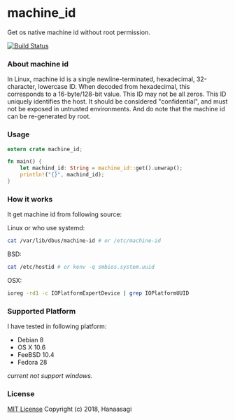 # machine_id

Get os native machine id without root permission. 

[![Build Status](https://travis-ci.org/Hanaasagi/machine-id.svg?branch=master)](https://travis-ci.org/Hanaasagi/machine-id)

### About machine id
In Linux, machine id is a single newline-terminated, hexadecimal, 32-character, lowercase ID. When decoded from hexadecimal, this corresponds to a 16-byte/128-bit value. This ID may not be all zeros. This ID uniquely identifies the host. It should be considered "confidential", and must not be exposed in untrusted environments. And do note that the machine id can be re-generated by root.

### Usage

```Rust
extern crate machine_id;

fn main() {
    let machind_id: String = machine_id::get().unwrap();
    println!("{}", machind_id);
}

```

### How it works

It get machine id from following source:

Linux or who use systemd:

```Bash
cat /var/lib/dbus/machine-id # or /etc/machine-id
```

BSD:

```Bash
cat /etc/hostid # or kenv -q smbios.system.uuid
```

OSX:

```Bash
ioreg -rd1 -c IOPlatformExpertDevice | grep IOPlatformUUID
```

### Supported Platform

I have tested in following platform:

- Debian 8
- OS X 10.6
- FeeBSD 10.4
- Fedora 28

*current not support windows.*

### License
[MIT License](https://github.com/Hanaasagi/machine-id/blob/master/LICENSE) Copyright (c) 2018, Hanaasagi
